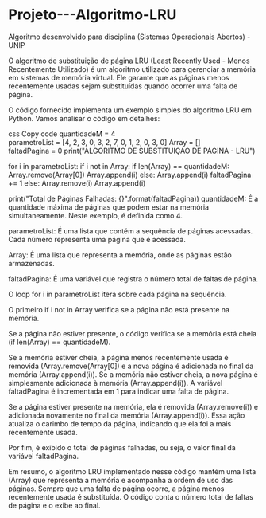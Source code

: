 # Projeto---Algoritmo-LRU
Algoritmo desenvolvido para disciplina (Sistemas Operacionais Abertos) - UNIP

O algoritmo de substituição de página LRU (Least Recently Used - Menos Recentemente Utilizado) é um algoritmo utilizado para gerenciar a memória em sistemas de memória virtual. Ele garante que as páginas menos recentemente usadas sejam substituídas quando ocorrer uma falta de página.

O código fornecido implementa um exemplo simples do algoritmo LRU em Python. Vamos analisar o código em detalhes:

css
Copy code
quantidadeM = 4  
parametroList = [4, 2, 3, 0, 3, 2, 7, 0, 1, 2, 0, 3, 0] 
Array = []  
faltadPagina = 0
print("ALGORITMO DE SUBSTITUIÇAO DE PÁGINA - LRU")

for i in parametroList: 
    if i not in Array:
        if len(Array) == quantidadeM:
            Array.remove(Array[0])
            Array.append(i)
        else:
            Array.append(i)
        faltadPagina += 1
    else:
        Array.remove(i)
        Array.append(i)

print("Total de Páginas Falhadas: {}".format(faltadPagina))
quantidadeM: É a quantidade máxima de páginas que podem estar na memória simultaneamente. Neste exemplo, é definida como 4.

parametroList: É uma lista que contém a sequência de páginas acessadas. Cada número representa uma página que é acessada.

Array: É uma lista que representa a memória, onde as páginas estão armazenadas.

faltadPagina: É uma variável que registra o número total de faltas de página.

O loop for i in parametroList itera sobre cada página na sequência.

O primeiro if i not in Array verifica se a página não está presente na memória.

Se a página não estiver presente, o código verifica se a memória está cheia (if len(Array) == quantidadeM).

Se a memória estiver cheia, a página menos recentemente usada é removida (Array.remove(Array[0]) e a nova página é adicionada no final da memória (Array.append(i)).
Se a memória não estiver cheia, a nova página é simplesmente adicionada à memória (Array.append(i)).
A variável faltadPagina é incrementada em 1 para indicar uma falta de página.

Se a página estiver presente na memória, ela é removida (Array.remove(i)) e adicionada novamente no final da memória (Array.append(i)). Essa ação atualiza o carimbo de tempo da página, indicando que ela foi a mais recentemente usada.

Por fim, é exibido o total de páginas falhadas, ou seja, o valor final da variável faltadPagina.

Em resumo, o algoritmo LRU implementado nesse código mantém uma lista (Array) que representa a memória e acompanha a ordem de uso das páginas. Sempre que uma falta de página ocorre, a página menos recentemente usada é substituída. O código conta o número total de faltas de página e o exibe ao final.
